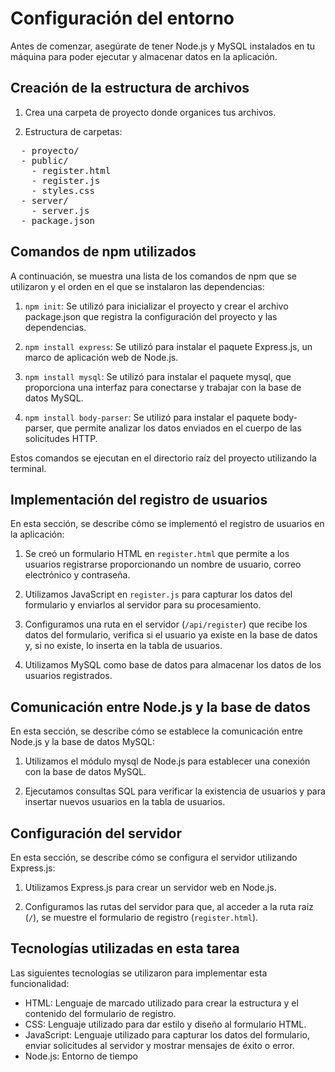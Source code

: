 # Configuración del entorno

Antes de comenzar, asegúrate de tener Node.js y MySQL instalados en tu máquina para poder ejecutar y almacenar datos en la aplicación.

## Creación de la estructura de archivos

1. Crea una carpeta de proyecto donde organices tus archivos.

2. Estructura de carpetas:


<pre>
  - proyecto/
  - public/
    - register.html
    - register.js
    - styles.css
  - server/
    - server.js
  - package.json
</pre>
  
  </pre>
  

## Comandos de npm utilizados

A continuación, se muestra una lista de los comandos de npm que se utilizaron y el orden en el que se instalaron las dependencias:

1. `npm init`: Se utilizó para inicializar el proyecto y crear el archivo package.json que registra la configuración del proyecto y las dependencias.

2. `npm install express`: Se utilizó para instalar el paquete Express.js, un marco de aplicación web de Node.js.

3. `npm install mysql`: Se utilizó para instalar el paquete mysql, que proporciona una interfaz para conectarse y trabajar con la base de datos MySQL.

4. `npm install body-parser`: Se utilizó para instalar el paquete body-parser, que permite analizar los datos enviados en el cuerpo de las solicitudes HTTP.

Estos comandos se ejecutan en el directorio raíz del proyecto utilizando la terminal.

## Implementación del registro de usuarios

En esta sección, se describe cómo se implementó el registro de usuarios en la aplicación:

1. Se creó un formulario HTML en `register.html` que permite a los usuarios registrarse proporcionando un nombre de usuario, correo electrónico y contraseña.

2. Utilizamos JavaScript en `register.js` para capturar los datos del formulario y enviarlos al servidor para su procesamiento.

3. Configuramos una ruta en el servidor (`/api/register`) que recibe los datos del formulario, verifica si el usuario ya existe en la base de datos y, si no existe, lo inserta en la tabla de usuarios.

4. Utilizamos MySQL como base de datos para almacenar los datos de los usuarios registrados.

## Comunicación entre Node.js y la base de datos

En esta sección, se describe cómo se establece la comunicación entre Node.js y la base de datos MySQL:

1. Utilizamos el módulo mysql de Node.js para establecer una conexión con la base de datos MySQL.

2. Ejecutamos consultas SQL para verificar la existencia de usuarios y para insertar nuevos usuarios en la tabla de usuarios.

## Configuración del servidor

En esta sección, se describe cómo se configura el servidor utilizando Express.js:

1. Utilizamos Express.js para crear un servidor web en Node.js.

2. Configuramos las rutas del servidor para que, al acceder a la ruta raíz (`/`), se muestre el formulario de registro (`register.html`).

## Tecnologías utilizadas en esta tarea

Las siguientes tecnologías se utilizaron para implementar esta funcionalidad:

- HTML: Lenguaje de marcado utilizado para crear la estructura y el contenido del formulario de registro.
- CSS: Lenguaje utilizado para dar estilo y diseño al formulario HTML.
- JavaScript: Lenguaje utilizado para capturar los datos del formulario, enviar solicitudes al servidor y mostrar mensajes de éxito o error.
- Node.js: Entorno de tiempo
